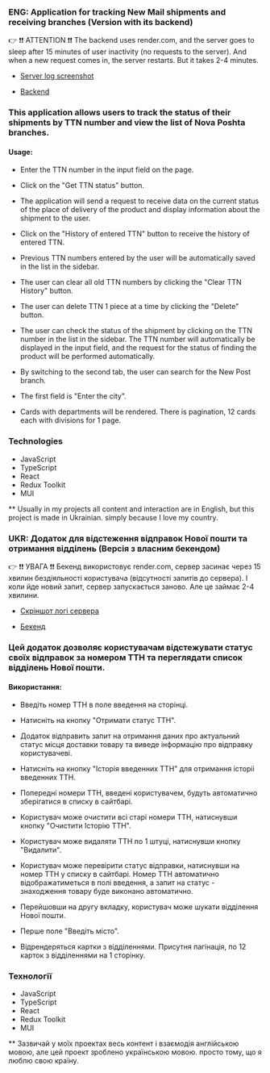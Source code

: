 ### ENG: Application for tracking New Mail shipments and receiving branches (Version with its backend)

👉 ❗❗ ATTENTION ❗❗ The backend uses render.com, and the server goes to sleep after 15 minutes of user inactivity (no requests to the server). And when a new request comes in, the server restarts. But it takes 2-4 minutes.

- [Server log screenshot](https://drive.google.com/file/d/1fbICQXqsWVrv7g6nYYimenGZe7vaQosE/view?usp=share_link)

- [Backend](https://github.com/GnatykOleg/nova-poshta-backend)


### This application allows users to track the status of their shipments by TTN number and view the list of Nova Poshta branches.

#### Usage:

- Enter the TTN number in the input field on the page.
- Click on the "Get TTN status" button.
- The application will send a request to receive data on the current status of the place of delivery of the product and display information about the shipment to the user.

- Click on the "History of entered TTN" button to receive the history of entered TTN.
- Previous TTN numbers entered by the user will be automatically saved in the list in the sidebar.
- The user can clear all old TTN numbers by clicking the "Clear TTN History" button.
- The user can delete TTN 1 piece at a time by clicking the "Delete" button.
- The user can check the status of the shipment by clicking on the TTN number in the list in the sidebar. The TTN number will automatically be displayed in the input field, and the request for the status of finding the product will be performed automatically.

- By switching to the second tab, the user can search for the New Post branch.
- The first field is "Enter the city".
- Cards with departments will be rendered. There is pagination, 12 cards each with divisions for 1 page.

### Technologies

- JavaScript
- TypeScript
- React
- Redux Toolkit
- MUI

\*\* Usually in my projects all content and interaction are in English, but this project is made in Ukrainian. simply because I love my country.


### UKR: Додаток для відстеження відправок Нової пошти та отримання вiддiлень (Верciя з власним бекендом)

👉 ❗❗ УВАГА ❗❗ Бекенд використовує render.com, сервер засинає через 15 хвилин бездіяльності користувача (відсутності запитів до сервера). І коли йде новий запит, сервер запускається заново. Але це займає 2-4 хвилини.

- [Скріншот логі сервера](https://drive.google.com/file/d/1fbICQXqsWVrv7g6nYYimenGZe7vaQosE/view?usp=share_link)

- [Бекенд](https://github.com/GnatykOleg/nova-poshta-backend)


### Цей додаток дозволяє користувачам відстежувати статус своїх відправок за номером ТТН та переглядати список відділень Нової пошти.

#### Використання:

- Введіть номер ТТН в поле введення на сторінці.
- Натисніть на кнопку "Отримати статус ТТН".
- Додаток відправить запит на отримання даних про актуальний статус місця доставки товару та виведе інформацію про відправку користувачеві.

- Натисніть на кнопку "Iсторія введенних ТТН" для отримання icторii введенних ТТН.
- Попередні номери ТТН, введені користувачем, будуть автоматично зберігатися в списку в сайтбарі.
- Користувач може очистити всі старі номери ТТН, натиснувши кнопку "Очистити Icторiю ТТН".
- Користувач може видаляти ТТН по 1 штуцi, натиснувши кнопку "Видалити".
- Користувач може перевірити статус відправки, натиснувши на номер ТТН у списку в сайтбарі. Номер ТТН автоматично відображатиметься в полі введення, а запит на статус - знаходження товару буде виконано автоматично.

- Перейшовши на другу вкладку, користувач може шукати відділення Нової пошти.
- Перше поле "Введiть місто".
- Відрендеряться картки з відділеннями. Присутня пагінація, по 12 карток з відділеннями на 1 сторінку.

### Технології

- JavaScript
- TypeScript
- React
- Redux Toolkit
- MUI

\*\* Зазвичай у моїх проектах весь контент і взаємодія англійською мовою, але цей проект зроблено українською мовою. просто тому, що я люблю свою країну.
